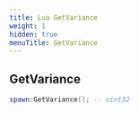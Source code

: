 ```yaml
---
title: Lua GetVariance
weight: 1
hidden: true
menuTitle: GetVariance
---
```

## GetVariance
```lua
spawn:GetVariance(); -- uint32
```